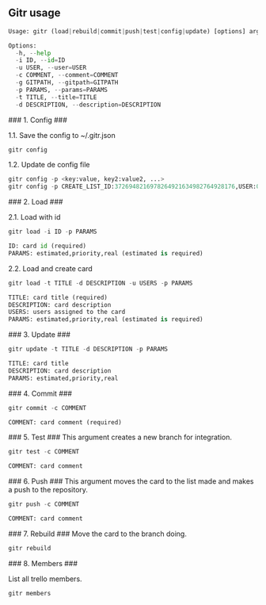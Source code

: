 ## Gitr usage ##

`````python
Usage: gitr (load|rebuild|commit|push|test|config|update) [options] args

Options:
  -h, --help
  -i ID, --id=ID
  -u USER, --user=USER
  -c COMMENT, --comment=COMMENT
  -g GITPATH, --gitpath=GITPATH
  -p PARAMS, --params=PARAMS
  -t TITLE, --title=TITLE
  -d DESCRIPTION, --description=DESCRIPTION
`````

### 1. Config ###

1.1. Save the config to ~/.gitr.json
`````python
gitr config
`````

1.2. Update de config file
`````python
gitr config -p <key:value, key2:value2, ...>
gitr config -p CREATE_LIST_ID:3726948216978264921634982764928176,USER:0
`````

### 2. Load ###

2.1. Load with id

`````python
gitr load -i ID -p PARAMS

ID: card id (required)
PARAMS: estimated,priority,real (estimated is required)
`````

2.2. Load and create card

`````python
gitr load -t TITLE -d DESCRIPTION -u USERS -p PARAMS 

TITLE: card title (required)
DESCRIPTION: card description
USERS: users assigned to the card
PARAMS: estimated,priority,real (estimated is required)
`````

### 3. Update ###

`````python
gitr update -t TITLE -d DESCRIPTION -p PARAMS 

TITLE: card title
DESCRIPTION: card description
PARAMS: estimated,priority,real
`````

### 4. Commit ###

`````python
gitr commit -c COMMENT

COMMENT: card comment (required)
`````

### 5. Test ###
This argument creates a new branch for integration.

`````python
gitr test -c COMMENT

COMMENT: card comment
`````

### 6. Push ###
This argument moves the card to the list made ​​and makes a push to the repository.

`````python
gitr push -c COMMENT

COMMENT: card comment
`````

### 7. Rebuild ###
Move the card to the branch doing.

`````python
gitr rebuild
`````

### 8. Members ###

List all trello members.

`````python
gitr members
`````
